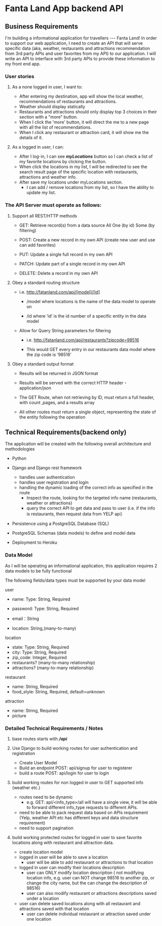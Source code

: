 # Fanta Land App backend API

## Business Requirements

I'm building a informational application for travellers --- Fanta Land! In order to support our web application, I need to create an API that will serve specific data (aka, weather, restaurants and attractions recommendation from 3rd party APIs and user favorites from my API) to our application. I will write an API to interface with 3rd party APIs to provide these information to my front end app.

### User stories

1. As a none logged in user, I want to:
   - After entering my destination, app will show the local weather, recommendations of restaurants and attractions. 
   - Weather should display statically
   - Restaurants and attractions should only display top 3 choices in their section with a "more" button.
   - When I click the 'more' button, it will direct the me to a new page with all the list of recommendations. 
   - When I click any restaurant or attraction card, it will show me the details of it.

2. As a logged in user, I can:
   - After I log-in, I can see ***myLocations*** button so I can check a list of my favorite locations by clicking the button. 
   - When click the locations in my list, I will be redirected to see the search result page of the specific location with restaurants, attractions and weather info.
   - After save my locations under myLocations section. 
     -  I can add / remove locations from my list, so I have the ability to update my list.

### The API Server must operate as follows: 
1. Support all REST/HTTP methods

   - GET: Retrieve record(s) from a data source
       All
       One (by id)
       Some (by filtering)

   - POST: Create a new record in my own API (create new user and use can add favorites)

   - PUT: Update a single full record in my own API

   - PATCH: Update part of a single record in my own API

   - DELETE: Delete a record in my own API

2. Obey a standard routing structure

    - i.e. http://fatanland.com/api/[model]/[id]

        - /model where locations is the name of the data model to operate on

        - /id where ‘id’ is the id number of a specific entity in the data model

    - Allow for Query String parameters for filtering

      - i.e. http://fatanland.com/api/restaurants?zipcode=98516

      - This would GET every entry in our restaurants data model where the zip code is ‘98516’

3. Obey a standard output format

   - Results will be returned in JSON format

   - Results will be served with the correct HTTP header - application/json

   - The GET Route, when not retrieving by ID, must return a full header, with count ,pages, and a results array

   - All other routes must return a single object, representing the state of the entity following the operation


## Technical Requirements(backend only)

The application will be created with the following overall architecture and methodologies

 - Python
  
 - Django and Django rest framework
    - handles user authentication
    - handles user registration and login
    - handling the dynamic loading of the correct info as specified in the route
        - Inspect the route, looking for the targeted info name (restaurants, weather or attractions)
        - query the correct API to get data and pass to user (i.e. if the info is restaurants, then request data from YELP api）
 
 - Persistence using a PostgreSQL Database (SQL)

 - PostgreSQL Schemas (data models) to define and model data

 - Deployment to Heroku
  

### Data Model
As I will be operating an informational application, this application requires 2 data models to be fully functional

The following fields/data types must be supported by your data model

user

- name: Type: String, Required

- password: Type: String, Required 

- email：String
  
- location: String,(many-to-many)


location

- state: Type: String, Required
- city: Type: String, Required
- zip_code: Integer, Required
- restaurants? (many-to-many relationship)
- attractions? (many-to-many relationship)

restaurant

- name: String, Required
- food_style: String, Required, default=unknown

attraction

- name: String, Required
- picture




### Detailed Technical Requirements / Notes

1. base routes starts with ***/api***

2. Use Django to build working routes for user authentication and registration
   - Create User Model
   - Build an endpoint POST: api/signup for user to registerer
   - build a route POST: api/login for user to login

3. build working routes for non logged in user to GET supported info (weather etc.)
   - routes need to be dynamic 
      - e.g. GET: api/\<info_type>/all will have a single view, it will be able to forward different info_type requests to different APIs. 
   - need to be able to pack request data based on APIs requirement (Yelp, weather API etc has different keys and data structure requirement)
   - need to support pagination

4. build working protected routes for logged in user to save favorite locations along with restaurant and attraction data.
    - create location model
    - logged in user will be able to save a location
      - user will be able to add restaurant or attractions to that location
    - logged in user can modify their locations description
      - user can ONLY modify location description ( not modifying location info, e.g. user can NOT change 98516 to another zip, or change the city name, but the can change the description of 98516)
      - user can also modify restaurant or attractions descriptions saved under a location
    - user can delete saved locations along with all restaurant and attractions saved with that location
      - user can delete individual restaurant or attraction saved under one location
  